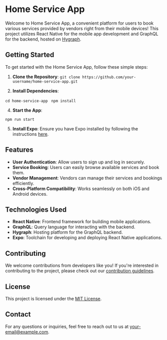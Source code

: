 # Home Service App

Welcome to Home Service App, a convenient platform for users to book various services provided by vendors right from their mobile devices! This project utilizes React Native for the mobile app development and GraphQL for the backend, hosted on [Hygraph](https://hygraph.com).

## Getting Started

To get started with the Home Service App, follow these simple steps:

1. **Clone the Repository**:
   ```git clone https://github.com/your-username/home-service-app.git```

3. **Install Dependencies**: 

```cd home-service-app ```
``` npm install ```

4. **Start the App**: 

```npm run start```

5. **Install Expo**: Ensure you have Expo installed by following the instructions [here](https://docs.expo.dev/get-started/installation/).

## Features

- **User Authentication**: Allow users to sign up and log in securely.
- **Service Booking**: Users can easily browse available services and book them.
- **Vendor Management**: Vendors can manage their services and bookings efficiently.
- **Cross-Platform Compatibility**: Works seamlessly on both iOS and Android devices.

## Technologies Used

- **React Native**: Frontend framework for building mobile applications.
- **GraphQL**: Query language for interacting with the backend.
- **Hygraph**: Hosting platform for the GraphQL backend.
- **Expo**: Toolchain for developing and deploying React Native applications.

## Contributing

We welcome contributions from developers like you! If you're interested in contributing to the project, please check out our [contribution guidelines](CONTRIBUTING.md).

## License

This project is licensed under the [MIT License](LICENSE).

## Contact

For any questions or inquiries, feel free to reach out to us at [your-email@example.com](mailto:your-email@example.com).

